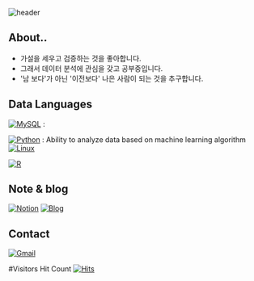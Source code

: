 ![header](https://capsule-render.vercel.app/api?type=Waving&color=auto&height=200&section=header&text=gabe's%20github&fontSize=90)
## About..
- 가설을 세우고 검증하는 것을 좋아합니다.
- 그래서 데이터 분석에 관심을 갖고 공부중입니다.
- '남 보다'가 아닌 '이전보다' 나은 사람이 되는 것을 추구합니다.


## Data Languages
[![MySQL](https://img.shields.io/badge/MySQL-4479A1?style=flat-square&logo=MySQL&logoColor=white)](https://github.com/gabesoon/Learning-SQL-and-SQL-Tuning) : 

[![Python](https://img.shields.io/badge/Python-3776AB?style=flat-square&logo=Python&logoColor=white)](https://github.com/gabesoon/Learning-Python) : Ability to analyze data based on machine learning algorithm
[![Linux](https://img.shields.io/badge/Linux-FCC624?style=flat-square&logo=Python&logoColor=white)]()

[![R](https://img.shields.io/badge/R-276DC3?style=flat-square&logo=R&logoColor=white)]()


## Note & blog
[![Notion](https://img.shields.io/badge/Notion-000000?style=flat-square&logo=Notion&logoColor=white)]() 
[![Blog](https://img.shields.io/badge/Blog-000000?style=flat-square&logo=Bloglovin&logoColor=white)]()


## Contact 
[![Gmail](https://img.shields.io/badge/nostelgia18@gmail.com-EA4335?style=flat-square&logo=gmail&logoColor=white)](nostelgia18@gmail.com)

#Visitors Hit Count
[![Hits](https://hits.seeyoufarm.com/api/count/incr/badge.svg?url=https%3A%2F%2Fgithub.com%2Fgabesoon&count_bg=%23E93307&title_bg=%23555555&icon=&icon_color=%23E7E7E7&title=hits&edge_flat=false)](https://hits.seeyoufarm.com)


